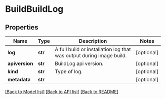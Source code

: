 # BuildBuildLog

## Properties
Name | Type | Description | Notes
------------ | ------------- | ------------- | -------------
**log** | **str** | A full build or installation log that was output during image build.  | [optional]
**apiversion** | **str** | BuildLog api version.  | [optional]
**kind** | **str** | Type of log.  | [optional]
**metadata** | **str** |  | [optional]

[[Back to Model list]](../README.md#documentation-for-models) [[Back to API list]](../README.md#documentation-for-api-endpoints) [[Back to README]](../README.md)

